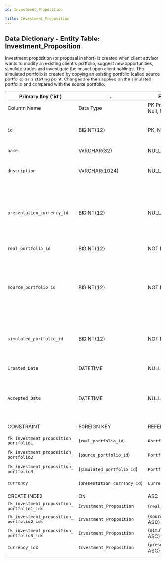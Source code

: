 ```yaml
---
id: Investment_Proposition

title: Investment_Proposition
---
```


## Data Dictionary - Entity Table: Investment_Proposition

Investment proposition (or proposal in short) is created when client advisor wants to modify an existing client's portfolio, suggest new opportunities, simulate trades and investigate the impact upon client holdings. 
The simulated portfolio is created by copying an existing portfolio (called source portfolio) as a starting point. 
Changes are then applied on the simulated portfolio and compared with the source portfolio.

| Primary Key ('id')|.|ENGINE = InnoDB|.|.|
|---|---|---|---|---|
|Column Name|Data Type|PK Primary Key, NN-Not Null, Null|Example|Comments|
||
|`id`|BIGINT(12)|PK, NN|1|PrimaryKey-ID, Not Null (auto creates)|
|`name`|VARCHAR(32)|NULL|epam|Name of the proposal|
|`description`|VARCHAR(1024)|NULL|increase exposure to tech stocks|Short proposal description|
|`presentation_currency_id`|BIGINT(12)|NULL|1|This is the currency in which proposal is presented to the client. See Currency Table|
|`real_portfolio_id`|BIGINT(12)|NOT NULL|1|Actual portfolio id|
|`source_portfolio_id`|BIGINT(12)|NOT NULL|2|Parent portfolio id that is copied and used as a starting point for new simulated portfolio|
|`simulated_portfolio_id`|BIGINT(12)|NOT NULL|3|Simulated portfolio id that contains this investment proposition|
|`Created_Date`|DATETIME|NULL|1/1/2020  12:30:00 PM|Date when proposal was created|
|`Accepted_Date`|DATETIME|NULL|10/1/2020  12:30:00 PM|Date when proposal was accepted / approved by the client|
||
|CONSTRAINT|FOREIGN KEY|REFERENCES|ON DELETE|ON UPDATE|
|`fk_investment_proposition_ portfolio1`| (`real_portfolio_id`)|`Portfolio` (`id`)| NO ACTION|NO ACTION|
|`fk_investment_proposition_ portfolio2`|(`source_portfolio_id`)|`Portfolio` (`id`)| NO ACTION|NO ACTION|
|`fk_investment_proposition_ portfolio3`|(`simulated_portfolio_id`)|`Portfolio` (`id`)| NO ACTION|NO ACTION|
|`currency`|(`presentation_currency_id`)|`Currency` (`id`)| NO ACTION|NO ACTION|
||
|CREATE INDEX|ON|ASC|VISIBLE|.|
|`fk_investment_proposition_ portfolio1_idx`|`Investment_Proposition`| (`real_portfolio_id` ASC)| VISIBLE|.|
|`fk_investment_proposition_ portfolio2_idx`|`Investment_Proposition`| (`source_portfolio_id` ASC)| VISIBLE|.|
|`fk_investment_proposition_ portfolio3_idx`|`Investment_Proposition`| (`simulated_portfolio_id` ASC) | VISIBLE|.|
|`Currency_idx`|`Investment_Proposition`| (`presentation_currency_id` ASC) | VISIBLE|.|
||
